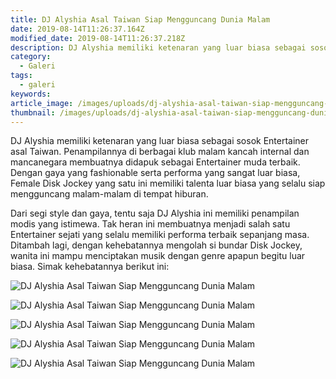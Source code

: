 ```yaml
---
title: DJ Alyshia Asal Taiwan Siap Mengguncang Dunia Malam
date: 2019-08-14T11:26:37.164Z
modified_date: 2019-08-14T11:26:37.218Z
description: DJ Alyshia memiliki ketenaran yang luar biasa sebagai sosok Entertainer asal Taiwan. Penampilannya di berbagai klub malam kancah internal dan mancanegara.
category:
  - Galeri
tags:
  - galeri
keywords:
article_image: /images/uploads/dj-alyshia-asal-taiwan-siap-mengguncang-dunia-malam-5.jpg
thumbnail: /images/uploads/dj-alyshia-asal-taiwan-siap-mengguncang-dunia-malam-5-011.jpg
---
```

DJ Alyshia memiliki ketenaran yang luar biasa sebagai sosok Entertainer asal Taiwan. Penampilannya di berbagai klub malam kancah internal dan mancanegara membuatnya didapuk sebagai Entertainer muda terbaik. Dengan gaya yang fashionable serta performa yang sangat luar biasa, Female Disk Jockey yang satu ini memiliki talenta luar biasa yang selalu siap mengguncang malam-malam di tempat hiburan.

Dari segi style dan gaya, tentu saja DJ Alyshia ini memiliki penampilan modis yang istimewa. Tak heran ini membuatnya menjadi salah satu Entertainer sejati yang selalu memiliki performa terbaik sepanjang masa. Ditambah lagi, dengan kehebatannya mengolah si bundar Disk Jockey, wanita ini mampu menciptakan musik dengan genre apapun begitu luar biasa. Simak kehebatannya berikut ini:

![DJ Alyshia Asal Taiwan Siap Mengguncang Dunia Malam](https://res.cloudinary.com/kodai/image/upload/v1566038274/dm/dj/dj-alyshia-asal-taiwan-siap-mengguncang-dunia-malam-5.jpg)

![DJ Alyshia Asal Taiwan Siap Mengguncang Dunia Malam](https://res.cloudinary.com/kodai/image/upload/v1566038274/dm/dj/dj-alyshia-asal-taiwan-siap-mengguncang-dunia-malam-4.jpg)

![DJ Alyshia Asal Taiwan Siap Mengguncang Dunia Malam](https://res.cloudinary.com/kodai/image/upload/v1566038274/dm/dj/dj-alyshia-asal-taiwan-siap-mengguncang-dunia-malam-3.jpg)

![DJ Alyshia Asal Taiwan Siap Mengguncang Dunia Malam](https://res.cloudinary.com/kodai/image/upload/v1566038274/dm/dj/dj-alyshia-asal-taiwan-siap-mengguncang-dunia-malam-2.jpg)

![DJ Alyshia Asal Taiwan Siap Mengguncang Dunia Malam](https://res.cloudinary.com/kodai/image/upload/v1566038274/dm/dj/dj-alyshia-asal-taiwan-siap-mengguncang-dunia-malam-1.jpg)
